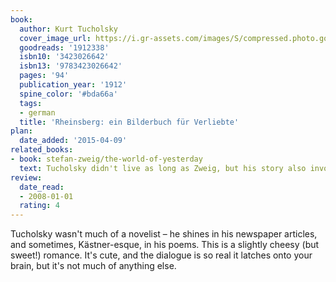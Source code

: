 ```yaml
---
book:
  author: Kurt Tucholsky
  cover_image_url: https://i.gr-assets.com/images/S/compressed.photo.goodreads.com/books/1190220532l/1912338._SX318_.jpg
  goodreads: '1912338'
  isbn10: '3423026642'
  isbn13: '9783423026642'
  pages: '94'
  publication_year: '1912'
  spine_color: '#bda66a'
  tags:
  - german
  title: 'Rheinsberg: ein Bilderbuch für Verliebte'
plan:
  date_added: '2015-04-09'
related_books:
- book: stefan-zweig/the-world-of-yesterday
  text: Tucholsky didn't live as long as Zweig, but his story also invokes a deep nostalgia for the world of yesterday (though, granted, not on purpose).
review:
  date_read:
  - 2008-01-01
  rating: 4
---
```

Tucholsky wasn't much of a novelist – he shines in his newspaper articles, and sometimes, Kästner-esque, in his poems.
This is a slightly cheesy (but sweet!) romance. It's cute, and the dialogue is so real it latches onto your brain, but
it's not much of anything else.
